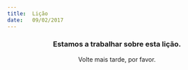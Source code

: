 ```yaml
---
title:  Lição
date:   09/02/2017
---
```


### <center>Estamos a trabalhar sobre esta lição.</center>
<center>Volte mais tarde, por favor.</center>
